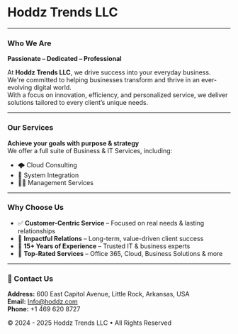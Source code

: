# Hoddz Trends LLC

---

### Who We Are  
**Passionate – Dedicated – Professional**

At **Hoddz Trends LLC**, we drive success into your everyday business.  
We're committed to helping businesses transform and thrive in an ever-evolving digital world.  
With a focus on innovation, efficiency, and personalized service, we deliver solutions tailored to every client’s unique needs.

---

### Our Services

**Achieve your goals with purpose & strategy**  
We offer a full suite of Business & IT Services, including:

- 🌩️ Cloud Consulting  
- 🔧 System Integration  
- 🧑‍💼 Management Services

---

### Why Choose Us

- ✅ **Customer-Centric Service** – Focused on real needs & lasting relationships  
- 🤝 **Impactful Relations** – Long-term, value-driven client success  
- 🧠 **15+ Years of Experience** – Trusted IT & business experts  
- 🌟 **Top-Rated Services** – Office 365, Cloud, Business Solutions & more

---

### 📍 Contact Us

**Address:** 600 East Capitol Avenue, Little Rock, Arkansas, USA  
**Email:** [Info@hoddz.com](mailto:Info@hoddz.com)  
**Phone:** +1 469 620 8727  

© 2024 - 2025 Hoddz Trends LLC • All Rights Reserved
